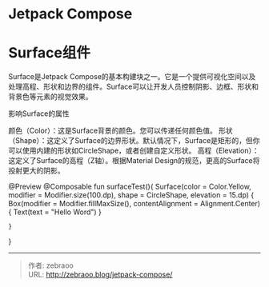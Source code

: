 # Jetpack Compose


# Surface组件
Surface是Jetpack Compose的基本构建块之一。它是一个提供可视化空间以及处理高程、形状和边界的组件。Surface可以让开发人员控制阴影、边框、形状和背景色等元素的视觉效果。

影响Surface的属性

颜色（Color）：这是Surface背景的颜色。您可以传递任何颜色值。
形状（Shape）：这定义了Surface的边界形状。默认情况下，Surface是矩形的，但你可以使用内建的形状如CircleShape，或者创建自定义形状。
高程（Elevation）：这定义了Surface的高程（Z轴）。根据Material Design的规范，更高的Surface将投射更大的阴影。

@Preview
@Composable
fun surfaceTest(){
    Surface(color = Color.Yellow, modifier = Modifier.size(100.dp), shape = CircleShape, elevation = 15.dp) {
        Box(modifier = Modifier.fillMaxSize(), contentAlignment = Alignment.Center){
            Text(text = "Hello Word")
        }
 
    }
}

---

> 作者: zebraoo  
> URL: http://zebraoo.blog/jetpack-compose/  

